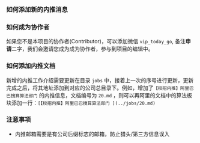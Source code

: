 ### 如何添加新的内推消息



### 如何成为协作者

如果您不是本项目的协作者(Contributor)，可以添加微信 `vip_today_go`, 备注**申请**二字，我们会邀请您成为成为协作者，参与到项目的编辑中。



### 如何添加内推文档

新增的内推工作介绍需要更新在目录 `jobs` 中，接着上一次的序号进行更新，更新完成之后，将其地址添加到对应的公司总目录下。例如，增加了`【校招内推】阿里巴巴搜算算法部门` 的内推信息，文档编号为 `20.md` ，则可以再阿里的文档中的算法板块添加一行：`[【校招内推】阿里巴巴搜算算法部门 ](../jobs/20.md)`



### 注意事项

- 内推邮箱需要是有公司后缀标志的邮箱，防止猎头/第三方信息误入

  





